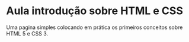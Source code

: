 # Aula introdução sobre HTML e CSS
Uma pagina simples colocando em prática os primeiros conceitos sobre HTML 5 e CSS 3.
